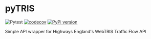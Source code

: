 # pyTRIS
![Pytest](https://github.com/asongtoruin/pyTRIS/workflows/Pytest/badge.svg)
[![codecov](https://codecov.io/gh/asongtoruin/pyTRIS/branch/master/graph/badge.svg)](https://codecov.io/gh/asongtoruin/pyTRIS)
[![PyPI version](https://badge.fury.io/py/pyTRIS.svg)](https://pypi.org/project/pyTRIS/)

Simple API wrapper for Highways England's WebTRIS Traffic Flow API
